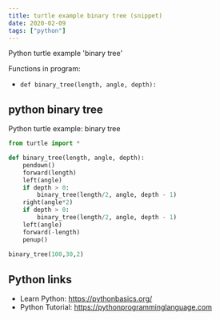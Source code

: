 ```yaml
---
title: turtle example binary tree (snippet)
date: 2020-02-09
tags: ["python"]
---
```

Python turtle example 'binary tree'

Functions in program: 
* `def binary_tree(length, angle, depth):`

## python binary tree

Python turtle example: binary tree

```python
from turtle import *

def binary_tree(length, angle, depth):
    pendown()
    forward(length)
    left(angle)
    if depth > 0:
        binary_tree(length/2, angle, depth - 1)
    right(angle*2)
    if depth > 0:
        binary_tree(length/2, angle, depth - 1)
    left(angle)
    forward(-length)
    penup()
    
binary_tree(100,30,2)

```

## Python links

- Learn Python: https://pythonbasics.org/
- Python Tutorial: https://pythonprogramminglanguage.com
